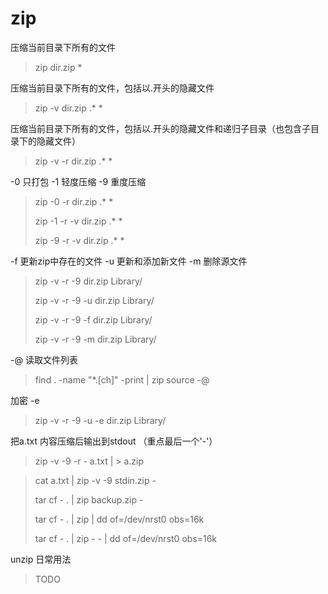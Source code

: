 # zip
压缩当前目录下所有的文件
> zip dir.zip *

压缩当前目录下所有的文件，包括以.开头的隐藏文件
> zip -v dir.zip .\* *

压缩当前目录下所有的文件，包括以.开头的隐藏文件和递归子目录（也包含子目录下的隐藏文件）
> zip -v -r dir.zip .\* *

-0 只打包 -1 轻度压缩 -9 重度压缩 
> zip -0 -r dir.zip .\* *
>
> zip -1 -r -v dir.zip .\* *
>
> zip -9 -r -v dir.zip .\* *

-f 更新zip中存在的文件 -u 更新和添加新文件 -m 删除源文件
> zip -v -r -9 dir.zip Library/
>
> zip -v -r -9 -u dir.zip Library/
>
> zip -v -r -9 -f dir.zip Library/
>
> zip -v -r -9 -m dir.zip Library/

-@ 读取文件列表
> find . -name "\*.[ch]" -print | zip source -@

加密 -e 
> zip -v -r -9 -u -e dir.zip Library/

把a.txt 内容压缩后输出到stdout （重点最后一个'-'）
> zip -v -9 -r - a.txt | > a.zip

> cat a.txt | zip -v -9 stdin.zip -
>
> tar cf - . | zip backup.zip -
>
> tar cf - . | zip | dd of=/dev/nrst0 obs=16k
> 
> tar cf - . | zip - - | dd of=/dev/nrst0 obs=16k

unzip 日常用法
> TODO

